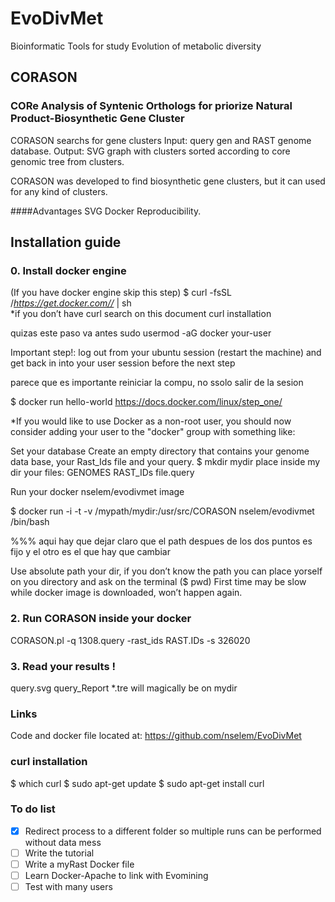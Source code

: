 # EvoDivMet
Bioinformatic Tools for study Evolution of metabolic diversity

## CORASON
### CORe Analysis of Syntenic Orthologs for priorize Natural Product-Biosynthetic Gene Cluster
CORASON searchs for gene clusters 
Input: query gen and RAST genome database.
Output: SVG graph with clusters sorted according to core genomic tree from clusters.

CORASON was developed to find biosynthetic gene clusters, but it can used for any kind of clusters.

####Advantages
SVG
Docker Reproducibility.  

## Installation guide
### 0. Install docker engine
(If you have docker engine skip this step)
$ curl -fsSL /*https://get.docker.com//* | sh   
*if you don’t have curl search on this document curl installation

quizas este paso va antes
     sudo usermod -aG docker your-user

Important step!: log out from your ubuntu session (restart the machine)  and get back in into your user session before the next step

parece que es importante reiniciar la compu, no ssolo salir de la sesion

$ docker run hello-world
https://docs.docker.com/linux/step_one/

*If you would like to use Docker as a non-root user, you should now consider
adding your user to the "docker" group with something like:

Set your database
Create an empty directory that contains your genome data base, your Rast_Ids file and your query.
$ mkdir mydir
place inside my dir your files:
GENOMES
RAST_IDs
file.query

Run your docker nselem/evodivmet image

$ docker run -i -t -v /mypath/mydir:/usr/src/CORASON  nselem/evodivmet /bin/bash

%%% aqui hay que dejar claro que el path despues de los dos puntos es fijo y el otro es el que hay que cambiar

Use absolute path your dir, if you don’t know the path you can place yorself on you directory and ask on the terminal ($ pwd)
First time may be slow while docker image is downloaded, won’t happen again.

### 2. Run CORASON inside your docker

CORASON.pl -q 1308.query -rast_ids RAST.IDs -s 326020

### 3. Read your results !
query.svg query_Report *.tre will magically be on mydir

### Links
Code and docker file located at:
https://github.com/nselem/EvoDivMet

### curl installation
$ which curl
$ sudo apt-get update
$ sudo apt-get install curl

### To do list
- [x] Redirect process to a different folder so multiple runs can be performed without data mess
- [ ] Write the tutorial
- [ ] Write a myRast Docker file
- [ ] Learn Docker-Apache to link with Evomining
- [ ] Test with many users
